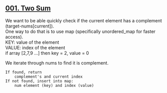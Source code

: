 ## [001. Two Sum](https://leetcode.com/problems/two-sum/)

We want to be able quickly check if the current element has a
complement (target-nums[current]).  
One way to do that is to use map (specifically unordered_map for faster access).   
KEY: value of the element   
VALUE: index of the element  
if array [2,7,9 ...] then key = 2, value = 0

We iterate through nums to find it is complement.
```
If found, return 
	complement's and current index
If not found, insert into map:
	num element (key) and index (value) 
```